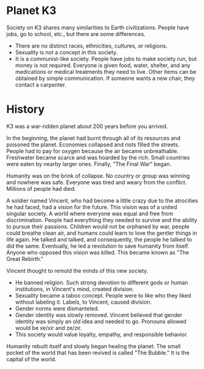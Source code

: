 # Planet K3

Society on K3 shares many similarities to Earth civilizations. People have jobs, go to school, etc., but there are some differences. 

- There are no distinct races, ethnicities, cultures, or religions.
- Sexuality is not a concept in this society.
- It is a communist-like society. People have jobs to make society run, but money is not required. Everyone is given food, water, shelter, and any medications or medical treatments they need to live. Other items can be obtained by simple communication. If someone wants a new chair, they contact a carpenter.

# History

K3 was a war-ridden planet about 200 years before you arrived. 

In the beginning, the planet had burnt through all of its resources and poisoned the planet. Economies collapsed and riots filled the streets. People had to pay for oxygen because the air became unbreathable. Freshwater became scarce and was hoarded by the rich. Small countries were eaten by nearby larger ones. Finally, "The Final War" began.

Humanity was on the brink of collapse. No country or group was winning and nowhere was safe. Everyone was tired and weary from the conflict. Millions of people had died. 

A soldier named Vincent, who had become a little crazy due to the atrocities he had faced, had a vision for the future. This vision was of a united singular society. A world where everyone was equal and free from discrimination. People had everything they needed to survive and the ability to pursue their passions. Children would not be orphaned by war, people could breathe clean air, and humans could learn to love the gentler things in life again. He talked and talked, and consequently, the people he talked to did the same. Eventually, he led a revolution to save humanity from itself. Anyone who opposed this vision was killed. This became known as "The Great Rebirth."

Vincent thought to remold the minds of this new society.
- He banned religion. Such strong devotion to different gods or human institutions, in Vincent's mind, created division. 
- Sexuality became a taboo concept. People were to like who they liked without labeling it. Labels, to Vincent, caused division.
- Gender norms were dismanteled.
- Gender identity was slowly removed. Vincent believed that gender identity was simply an old idea and needed to go. Pronouns allowed would be xe/xir and ze/zir.
- This society would value loyalty, empathy, and responsible behavior.

Humanity rebuilt itself and slowly began healing the planet. The small pocket of the world that has been revived is called "The Bubble." It is the capital of the world. 


